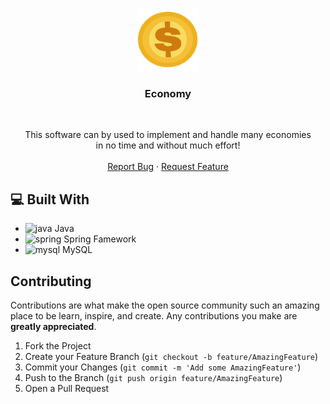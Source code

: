 <br />
<p align="center">
  <a href="https://github.com/LukasRingel/Economy">
    <img src="logo.png" alt="Logo" width="100" height="100">
  </a>

  <h3 align="center">Economy</h3>
  <br>
  <p align="center">
    This software can by used to implement and handle many economies<br>
    in no time and without much effort!
    <br />
    <br />
    <a href="https://github.com/LukasRingel/Economy/issues">Report Bug</a>
    ·
    <a href="https://github.com/LukasRingel/Economy/issues">Request Feature</a>
  </p>
</p>

## 💻 Built With

* []() <img src="https://www.vectorlogo.zone/logos/java/java-icon.svg" alt="java" width="20" height="20"/> Java
* []() <img src="https://www.vectorlogo.zone/logos/springio/springio-icon.svg" alt="spring" width="20" height="20"/> Spring Famework
* []() <img src="https://www.vectorlogo.zone/logos/mysql/mysql-icon.svg" alt="mysql" width="20" height="20"/> MySQL

## Contributing

Contributions are what make the open source community such an amazing place to be learn, inspire, and create. Any contributions you make are **greatly appreciated**.

1. Fork the Project
2. Create your Feature Branch (`git checkout -b feature/AmazingFeature`)
3. Commit your Changes (`git commit -m 'Add some AmazingFeature'`)
4. Push to the Branch (`git push origin feature/AmazingFeature`)
5. Open a Pull Request
